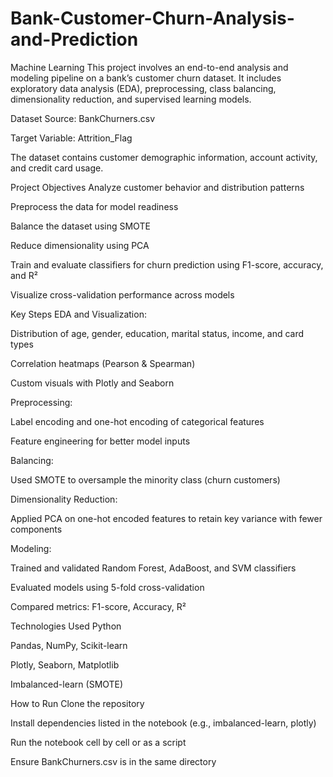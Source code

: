 # Bank-Customer-Churn-Analysis-and-Prediction
Machine Learning
This project involves an end-to-end analysis and modeling pipeline on a bank’s customer churn dataset. It includes exploratory data analysis (EDA), preprocessing, class balancing, dimensionality reduction, and supervised learning models.

Dataset
Source: BankChurners.csv

Target Variable: Attrition_Flag

The dataset contains customer demographic information, account activity, and credit card usage.

Project Objectives
Analyze customer behavior and distribution patterns

Preprocess the data for model readiness

Balance the dataset using SMOTE

Reduce dimensionality using PCA

Train and evaluate classifiers for churn prediction using F1-score, accuracy, and R²

Visualize cross-validation performance across models

Key Steps
EDA and Visualization:

Distribution of age, gender, education, marital status, income, and card types

Correlation heatmaps (Pearson & Spearman)

Custom visuals with Plotly and Seaborn

Preprocessing:

Label encoding and one-hot encoding of categorical features

Feature engineering for better model inputs

Balancing:

Used SMOTE to oversample the minority class (churn customers)

Dimensionality Reduction:

Applied PCA on one-hot encoded features to retain key variance with fewer components

Modeling:

Trained and validated Random Forest, AdaBoost, and SVM classifiers

Evaluated models using 5-fold cross-validation

Compared metrics: F1-score, Accuracy, R²

Technologies Used
Python

Pandas, NumPy, Scikit-learn

Plotly, Seaborn, Matplotlib

Imbalanced-learn (SMOTE)

How to Run
Clone the repository

Install dependencies listed in the notebook (e.g., imbalanced-learn, plotly)

Run the notebook cell by cell or as a script

Ensure BankChurners.csv is in the same directory
